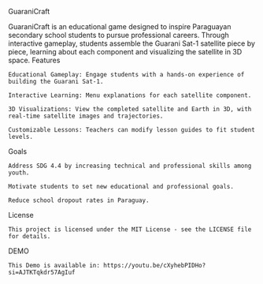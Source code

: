 GuaraniCraft

GuaraniCraft is an educational game designed to inspire Paraguayan secondary school students to pursue professional careers. Through interactive gameplay, students assemble the Guarani Sat-1 satellite piece by piece, learning about each component and visualizing the satellite in 3D space.
Features

    Educational Gameplay: Engage students with a hands-on experience of building the Guarani Sat-1.

    Interactive Learning: Menu explanations for each satellite component.

    3D Visualizations: View the completed satellite and Earth in 3D, with real-time satellite images and trajectories.

    Customizable Lessons: Teachers can modify lesson guides to fit student levels.

Goals

    Address SDG 4.4 by increasing technical and professional skills among youth.

    Motivate students to set new educational and professional goals.

    Reduce school dropout rates in Paraguay.

License

    This project is licensed under the MIT License - see the LICENSE file for details.

DEMO

    This Demo is available in: https://youtu.be/cXyhebPIDHo?si=AJTKTqkdr57AgIuf
